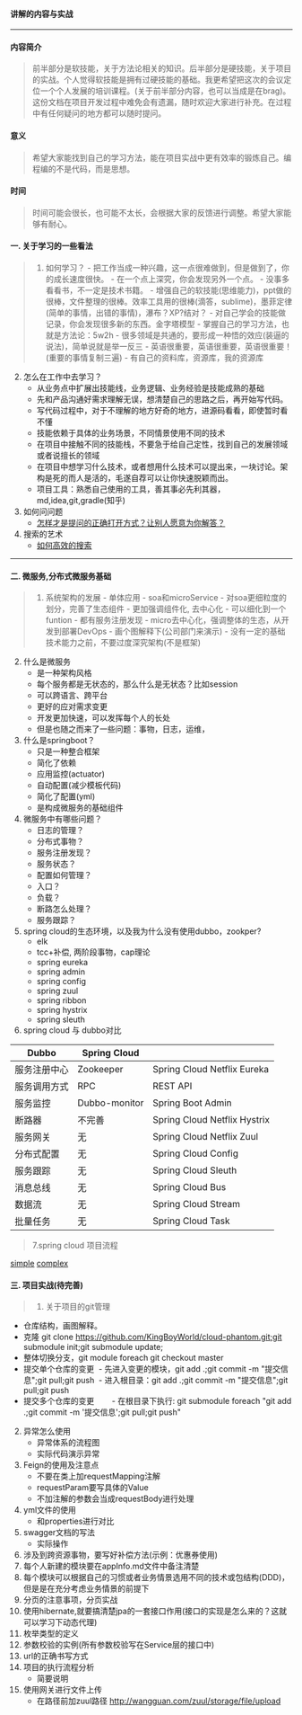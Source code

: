 #### 讲解的内容与实战
***********************

#### 内容简介

> 前半部分是软技能，关于方法论相关的知识。后半部分是硬技能，关于项目的实战。个人觉得软技能是拥有过硬技能的基础。我更希望把这次的会议定位一个个人发展的培训课程。(关于前半部分内容，也可以当成是在brag)。这份文档在项目开发过程中难免会有遗漏，随时欢迎大家进行补充。在过程中有任何疑问的地方都可以随时提问。

#### 意义

> 希望大家能找到自己的学习方法，能在项目实战中更有效率的锻炼自己。编程编的不是代码，而是思想。

#### 时间

> 时间可能会很长，也可能不太长，会根据大家的反馈进行调整。希望大家能够有耐心。


#### 一. 关于学习的一些看法
> 1. 如何学习？
    - 把工作当成一种兴趣，这一点很难做到，但是做到了，你的成长速度很快。
    - 在一个点上深究，你会发现另外一个点。
    - 没事多看看书，不一定是技术书籍。
    - 增强自己的软技能(思维能力)，ppt做的很棒，文件整理的很棒。效率工具用的很棒(滴答，sublime)，墨菲定律(简单的事情，出错的事情)，瀑布？XP?结对？
    - 对自己学会的技能做记录，你会发现很多新的东西。金字塔模型
    - 掌握自己的学习方法，也就是方法论：5w2h
    - 很多领域是共通的，要形成一种悟的效应(装逼的说法)，简单说就是举一反三
    - 英语很重要，英语很重要，英语很重要！(重要的事情复制三遍)
    - 有自己的资料库，资源库，我的资源库
2. 怎么在工作中去学习？
	- 从业务点中扩展出技能线，业务逻辑、业务经验是技能成熟的基础
    - 先和产品沟通好需求理解无误，想清楚自己的思路之后，再开始写代码。
    - 写代码过程中，对于不理解的地方好奇的地方，进源码看看，即使暂时看不懂
	- 技能依赖于具体的业务场景，不同情景使用不同的技术
	- 在项目中接触不同的技能栈，不要急于给自己定性，找到自己的发展领域或者说擅长的领域
    - 在项目中想学习什么技术，或者想用什么技术可以提出来，一块讨论。架构是死的而人是活的，毛遂自荐可以让你快速脱颖而出。
	- 项目工具：熟悉自己使用的工具，善其事必先利其器，md,idea,git,gradle(知乎)
3. 如何问问题
    - [怎样才是提问的正确打开方式？让别人愿意为你解答？](http://note.youdao.com/noteshare?id=651a7583bfa22a99d8ff6c6ce0b7ffb0)
4. 搜索的艺术
    - [如何高效的搜索](http://note.youdao.com/noteshare?id=e2f1f3c7cc7840cf3eb14cadb60e48a2)

*********************
#### 二. 微服务,分布式微服务基础
> 1. 系统架构的发展
	- 单体应用
	- soa和microService
        - 对soa更细粒度的划分，完善了生态组件
        - 更加强调组件化, 去中心化
        - 可以细化到一个funtion
        - 都有服务注册发现
        - micro去中心化，强调整体的生态，从开发到部署DevOps
        - 画个图解释下(公司部门来演示)
    - 没有一定的基础技术能力之前，不要过度深究架构(不是框架)
2. 什么是微服务
	- 是一种架构风格
    - 每个服务都是无状态的，那么什么是无状态？比如session
	- 可以跨语言、跨平台
    - 更好的应对需求变更
	- 开发更加快速，可以发挥每个人的长处
    - 但是也随之而来了一些问题：事物，日志，运维，
3. 什么是springboot？
	- 只是一种整合框架
	- 简化了依赖
	- 应用监控(actuator)
	- 自动配置(减少模板代码)
	- 简化了配置(yml)
    - 是构成微服务的基础组件
4. 微服务中有哪些问题？
    - 日志的管理？
    - 分布式事物？
    - 服务注册发现？
    - 服务状态？
    - 配置如何管理？
    - 入口？
    - 负载？
    - 断路怎么处理？
    - 服务跟踪？
5. spring cloud的生态环境，以及我为什么没有使用dubbo，zookper?
    - elk
    - tcc+补偿, 两阶段事物，cap理论
    - spring eureka
    - spring admin
    - spring config
    - spring zuul
    - spring ribbon
    - spring hystrix
    - spring sleuth
6. spring cloud 与 dubbo对比

|Dubbo|Spring Cloud|| 
|--|--|--|
|服务注册中心| Zookeeper |Spring Cloud Netflix Eureka|
|服务调用方式 |RPC |REST API|
|服务监控 |Dubbo-monitor |Spring Boot Admin|
|断路器| 不完善 |Spring Cloud Netflix Hystrix|
|服务网关| 无 |Spring Cloud Netflix Zuul|
|分布式配置| 无 |Spring Cloud Config|
|服务跟踪| 无 |Spring Cloud Sleuth|
|消息总线| 无 |Spring Cloud Bus|
|数据流 |无 |Spring Cloud Stream|
|批量任务 |无 |Spring Cloud Task|

> 7.spring cloud 项目流程

<a href="img/frame1.jpeg">simple</a>
<a href="img/frame2.jpeg">complex</a>

#### 三. 项目实战(待完善)

> 1. 关于项目的git管理

- 仓库结构，画图解释。
- 克隆 git clone https://github.com/KingBoyWorld/cloud-phantom.git;git submodule init;git submodule update;
- 整体切换分支，git module foreach git checkout master
- 提交单个仓库的变更
  - 先进入变更的模块，git add .;git commit -m "提交信息";git pull;git push
  - 进入根目录：git add .;git commit -m "提交信息";git pull;git push
- 提交多个仓库的变更
        - 在根目录下执行: git submodule foreach "git add .;git commit -m '提交信息';git pull;git push"
2. 异常怎么使用
    - 异常体系的流程图
    - 实际代码演示异常
3. Feign的使用及注意点
    - 不要在类上加requestMapping注解
    - requestParam要写具体的Value
    - 不加注解的参数会当成requestBody进行处理
4. yml文件的使用
    - 和properties进行对比
5. swagger文档的写法
    - 实际操作
6. 涉及到跨资源事物，要写好补偿方法(示例：优惠券使用)
8. 每个人新建的模块要在appInfo.md文件中备注清楚
9. 每个模块可以根据自己的习惯或者业务情景选用不同的技术或包结构(DDD)，但是是在充分考虑业务情景的前提下
10. 分页的注意事项，分页实战
11. 使用hibernate,就要搞清楚jpa的一套接口作用(接口的实现是怎么来的？这就可以学习下动态代理)
12. 枚举类型的定义
13. 参数校验的实例(所有参数校验写在Service层的接口中)
14. url的正确书写方式
12. 项目的执行流程分析
    - 简要说明
13. 使用网关进行文件上传
    - 在路径前加zuul路径 http://wangguan.com/zuul/storage/file/upload
